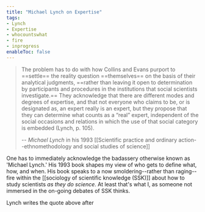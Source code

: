 ```yaml
---
title: "Michael Lynch on Expertise"
tags:
- Lynch
- Expertise
- whocountswhat
- fire
- inprogress
enableToc: false
---
```


>The problem has to do with how Collins and Evans purport to ==settle== the reality question ==themselves== on the basis of their analytical judgments, ==rather than leaving it open to determination by participants and procedures in the institutions that social scientists investigate.== They acknowledge that there are different modes and degrees of expertise, and that not everyone who claims to be, or is designated as, an expert really is an expert, but they propose that they can determine what counts as a “real” expert, independent of the social occasions and relations in which the use of that social category is embedded (Lynch, p. 105).
>
> -- <cite>Michael Lynch</cite> in his 1993 [[Scientific practice and ordinary action--ethnomethodology and social studies of science]]

One has to immediately acknowledge the badassery otherwise known as 'Michael Lynch.' His 1993 book shapes my view of who gets to define what, how, and when. His book speaks to a now smoldering--rather than raging--fire within the [[sociology of scientific knowledge (SSK)]] about how to study scientists *as they do science*. At least that's what I, as someone not immersed in the on-going debates of SSK thinks. 

Lynch writes the quote above after 